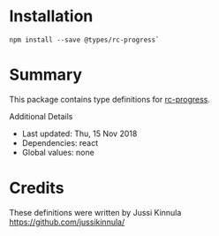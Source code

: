 # Installation

```
npm install --save @types/rc-progress`
```

# Summary

This package contains type definitions for [rc-progress](https://github.com/react-component/progress).

Additional Details
 * Last updated: Thu, 15 Nov 2018
 * Dependencies: react
 * Global values: none

# Credits

These definitions were written by Jussi Kinnula <https://github.com/jussikinnula/>
